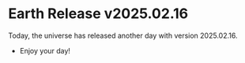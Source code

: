 # Earth Release v2025.02.16
Today, the universe has released another day with version 2025.02.16.
- Enjoy your day!
